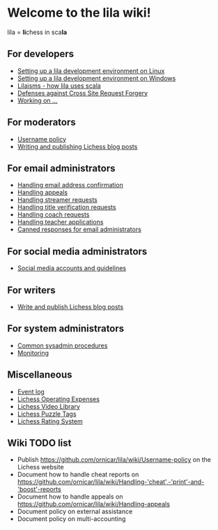 # Welcome to the lila wiki!
lila = **li**chess in sca**la**

## For developers
* [Setting up a lila development environment on Linux](Lichess-Development-Onboarding)
* [Setting up a lila development environment on Windows](Lichess-Development-Onboarding-(Windows))
* [Lilaisms - how lila uses scala](Lilaisms)
* [Defenses against Cross Site Request Forgery](Defenses-against-Cross-Site-Request-Forgery)
* [Working on ...](Working-on-...)

## For moderators
* [Username policy](Username-policy)
* [Writing and publishing Lichess blog posts](Writing-and-publishing-Lichess-blog-posts)

## For email administrators
* [Handling email address confirmation](Handling-email-address-confirmation)
* [Handling appeals](Handling-appeals)
* [Handling streamer requests](Handling-streamer-requests)
* [Handling title verification requests](Handling-title-verification-requests)
* [Handling coach requests](Handling-coach-requests)
* [Handling teacher applications](Handling-teacher-applications)
* [Canned responses for email administrators](Canned-responses-for-email-administrators)

## For social media administrators
* [Social media accounts and guidelines](Social-media-accounts-and-guidelines)

## For writers
* [Write and publish Lichess blog posts](Writing-and-publishing-Lichess-blog-posts)

## For system administrators
* [Common sysadmin procedures](sysadmin-procedures)
* [Monitoring](Monitoring)

## Miscellaneous
* [Event log](https://github.com/ornicar/lila/wiki/Notable-events-log)
* [Lichess Operating Expenses](https://docs.google.com/spreadsheets/d/1CGgu-7aNxlZkjLl9l-OlL00fch06xp0Q7eCVDDakYEE/edit)
* [Lichess Video Library](https://docs.google.com/spreadsheets/d/1qYU1XhvC8TlBggXEkjI481ieNGyYGmMTy97A9iboyrM/edit)
* [Lichess Puzzle Tags](https://docs.google.com/spreadsheets/d/155eR2a6hjYjBkS709c5bp8HeXq4yIXUFP0gLkk315zY/edit)
* [Lichess Rating System](https://docs.google.com/document/d/199egGx3_CyoSZnN_3CWcE56Krfq61HTT0ZonsNKxDJM/edit#)

## Wiki TODO list
* Publish https://github.com/ornicar/lila/wiki/Username-policy on the Lichess website
* Document how to handle cheat reports on https://github.com/ornicar/lila/wiki/Handling-'cheat',-'print'-and-'boost'-reports
* Document how to handle appeals on https://github.com/ornicar/lila/wiki/Handling-appeals
* Document policy on external assistance
* Document policy on multi-accounting
